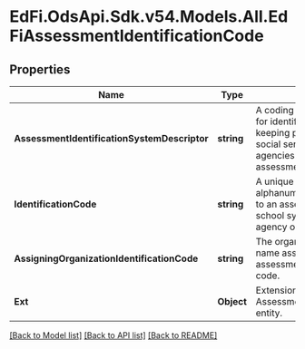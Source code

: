 # EdFi.OdsApi.Sdk.v54.Models.All.EdFiAssessmentIdentificationCode

## Properties

Name | Type | Description | Notes
------------ | ------------- | ------------- | -------------
**AssessmentIdentificationSystemDescriptor** | **string** | A coding scheme that is used for identification and record-keeping purposes by schools, social services, or other agencies to refer to an assessment. | 
**IdentificationCode** | **string** | A unique number or alphanumeric code assigned to an assessment by a school, school system, state, or other agency or entity. | 
**AssigningOrganizationIdentificationCode** | **string** | The organization code or name assigning the assessment identification code. | [optional] 
**Ext** | **Object** | Extensions to the AssessmentIdentificationCode entity. | [optional] 

[[Back to Model list]](../../README.md#documentation-for-models) [[Back to API list]](../../README.md#documentation-for-api-endpoints) [[Back to README]](../../README.md)

